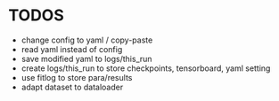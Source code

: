 # TODOS
- change config to yaml / copy-paste
- read yaml instead of config
- save modified yaml to logs/this_run
- create logs/this_run to store checkpoints, tensorboard, yaml setting 
- use fitlog to store para/results
- adapt dataset to dataloader 